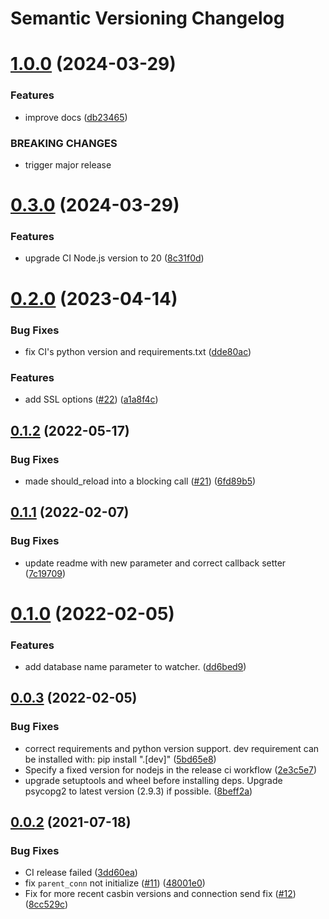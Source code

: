 # Semantic Versioning Changelog

# [1.0.0](https://github.com/pycasbin/postgresql-watcher/compare/v0.3.0...v1.0.0) (2024-03-29)


### Features

* improve docs ([db23465](https://github.com/pycasbin/postgresql-watcher/commit/db23465064fdcce16a01fa6936e5417a4fc721e1))


### BREAKING CHANGES

* trigger major release

# [0.3.0](https://github.com/pycasbin/postgresql-watcher/compare/v0.2.0...v0.3.0) (2024-03-29)


### Features

* upgrade CI Node.js version to 20 ([8c31f0d](https://github.com/pycasbin/postgresql-watcher/commit/8c31f0df9f95cbc00c955c83c56f12934af30ff8))

# [0.2.0](https://github.com/pycasbin/postgresql-watcher/compare/v0.1.2...v0.2.0) (2023-04-14)


### Bug Fixes

* fix CI's python version and requirements.txt ([dde80ac](https://github.com/pycasbin/postgresql-watcher/commit/dde80ac36fe5d9f5d71b342a33a692c6ad149b87))


### Features

* add SSL options ([#22](https://github.com/pycasbin/postgresql-watcher/issues/22)) ([a1a8f4c](https://github.com/pycasbin/postgresql-watcher/commit/a1a8f4c3d6fa4eb6d874556ffcac5fb26271f86e))

## [0.1.2](https://github.com/pycasbin/postgresql-watcher/compare/v0.1.1...v0.1.2) (2022-05-17)


### Bug Fixes

* made should_reload into a blocking call ([#21](https://github.com/pycasbin/postgresql-watcher/issues/21)) ([6fd89b5](https://github.com/pycasbin/postgresql-watcher/commit/6fd89b5001ccc4e6782294489c40464cfebbf32c))

## [0.1.1](https://github.com/pycasbin/postgresql-watcher/compare/v0.1.0...v0.1.1) (2022-02-07)


### Bug Fixes

* update readme with new parameter and correct callback setter ([7c19709](https://github.com/pycasbin/postgresql-watcher/commit/7c19709967aef5f9efc32b84f46f02b017533e32))

# [0.1.0](https://github.com/pycasbin/postgresql-watcher/compare/v0.0.3...v0.1.0) (2022-02-05)


### Features

* add database name parameter to watcher. ([dd6bed9](https://github.com/pycasbin/postgresql-watcher/commit/dd6bed9fa1326e82980832bdf05a58340c0c06d4))

## [0.0.3](https://github.com/pycasbin/postgresql-watcher/compare/v0.0.2...v0.0.3) (2022-02-05)


### Bug Fixes

* correct requirements and python version support. dev requirement can be installed with: pip install ".[dev]" ([5bd65e8](https://github.com/pycasbin/postgresql-watcher/commit/5bd65e8a4ec85e46691a34ba10d0434659f3a08f))
* Specify a fixed version for nodejs in the release ci workflow ([2e3c5e7](https://github.com/pycasbin/postgresql-watcher/commit/2e3c5e727442db0e1b41a689139bcdc225468dd5))
* upgrade setuptools and wheel before installing deps. Upgrade psycopg2 to latest version (2.9.3) if possible. ([8beff2a](https://github.com/pycasbin/postgresql-watcher/commit/8beff2aef45e164aa27c09298c92886a41afaaf3))

## [0.0.2](https://github.com/pycasbin/postgresql-watcher/compare/v0.0.1...v0.0.2) (2021-07-18)


### Bug Fixes

* CI release failed ([3dd60ea](https://github.com/pycasbin/postgresql-watcher/commit/3dd60ea6b34abab47ef67bae997a646fe4e5d7bd))
* fix `parent_conn` not initialize ([#11](https://github.com/pycasbin/postgresql-watcher/issues/11)) ([48001e0](https://github.com/pycasbin/postgresql-watcher/commit/48001e059d040a04f8f286ad2c6e2f383ea41895))
* Fix for more recent casbin versions and connection send fix ([#12](https://github.com/pycasbin/postgresql-watcher/issues/12)) ([8cc529c](https://github.com/pycasbin/postgresql-watcher/commit/8cc529c0036e6efc27c4d261b354e489a69ad6a4))
